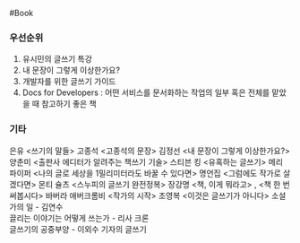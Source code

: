 #Book 

### 우선순위
1. 유시민의 글쓰기 특강
2. 내 문장이 그렇게 이상한가요?
3. 개발자를 위한 글쓰기 가이드
4. Docs for Developers : 어떤 서비스를 문서화하는 작업의 일부 혹은 전체를 맡았을 때 참고하기 좋은 책

### 기타
은유 <쓰기의 말들>
고종석 <고종석의 문장>
김정선 <내 문장이 그렇게 이상한가요?>
양춘미 <출판사 에디터가 알려주는 책쓰기 기술>
스티븐 킹 <유혹하는 글쓰기>
메리 파이퍼 <나의 글로 세상을 1밀리미터라도 바꿀 수 있다면>
명언집 <그럼에도 작가로 살겠다면>
몬티 슐츠 <스누피의 글쓰기 완전정복>
장강명 <책, 이게 뭐라고> , <책 한 번 써봅시다>
바버라 애버크롬비 <작가의 시작>
조영복 <이것은 글쓰기가 아니다>
소설가의 일 - 김연수  
끌리는 이야기는 어떻게 쓰는가 - 리사 크론  
글쓰기의 공중부양 - 이외수
기자의 글쓰기